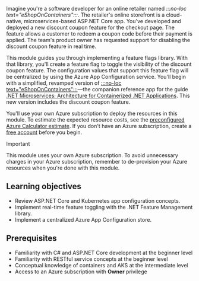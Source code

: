 Imagine you're a software developer for an online retailer named *:::no-loc text="eShopOnContainers":::*. The retailer's online storefront is a cloud-native, microservices-based ASP.NET Core app. You've developed and deployed a new discount coupon feature for the checkout page. The feature allows a customer to redeem a coupon code before their payment is applied. The team's product owner has requested support for disabling the discount coupon feature in real time.

This module guides you through implementing a feature flags library. With that library, you'll create a feature flag to toggle the visibility of the discount coupon feature. The configuration values that support this feature flag will be centralized by using the Azure App Configuration service. You'll begin with a simplified, revamped version of [:::no-loc text="eShopOnContainers":::](https://github.com/dotnet-architecture/eShopOnContainers)&mdash;the companion reference app for the guide [.NET Microservices: Architecture for Containerized .NET Applications](/dotnet/architecture/microservices). This new version includes the discount coupon feature.

You'll use your own Azure subscription to deploy the resources in this module. To estimate the expected resource costs, see the [preconfigured Azure Calculator estimate](https://aka.ms/microservices-configuration-aspnet-core-estimate?azure-portal=true). If you don't have an Azure subscription, create a [free account](https://azure.microsoft.com/free/dotnet/?azure-portal=true) before you begin.

> [!IMPORTANT]
> This module uses your own Azure subscription. To avoid unnecessary charges in your Azure subscription, remember to de-provision your Azure resources when you're done with this module.

## Learning objectives

- Review ASP.NET Core and Kubernetes app configuration concepts.
- Implement real-time feature toggling with the .NET Feature Management library.
- Implement a centralized Azure App Configuration store.

## Prerequisites

- Familiarity with C# and ASP.NET Core development at the beginner level
- Familiarity with RESTful service concepts at the beginner level
- Conceptual knowledge of containers and AKS at the intermediate level
- Access to an Azure subscription with **Owner** privilege

